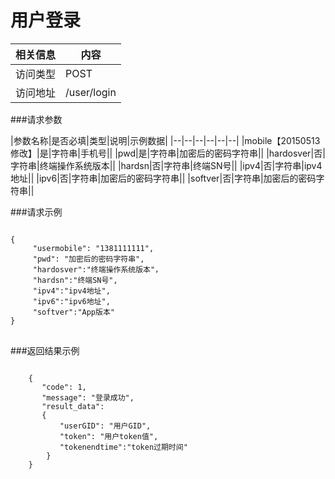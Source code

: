 # 用户登录
|相关信息|内容|
|--|--|
|访问类型|POST|
|访问地址|/user/login|

###请求参数

|参数名称|是否必填|类型|说明|示例数据|
|--|--|--|--|--|--|
|mobile【20150513修改】|是|字符串|手机号||
|pwd|是|字符串|加密后的密码字符串||
|hardosver|否|字符串|终端操作系统版本||
|hardsn|否|字符串|终端SN号||
|ipv4|否|字符串|ipv4地址||
|ipv6|否|字符串|加密后的密码字符串||
|softver|否|字符串|加密后的密码字符串||

###请求示例
<pre>
<code>
{
     "usermobile": "1381111111",
     "pwd": "加密后的密码字符串",
     "hardosver":"终端操作系统版本"，
     "hardsn":"终端SN号",
     "ipv4":"ipv4地址",
     "ipv6":"ipv6地址",
     "softver":"App版本"
}
</code>
</pre>

###返回结果示例

<pre>
<code>
    {
       "code": 1,
       "message": "登录成功",
       "result_data":
       {
           "userGID": "用户GID",
           "token": "用户token值",
           "tokenendtime":"token过期时间"
        }
    }



</code>
</pre>
